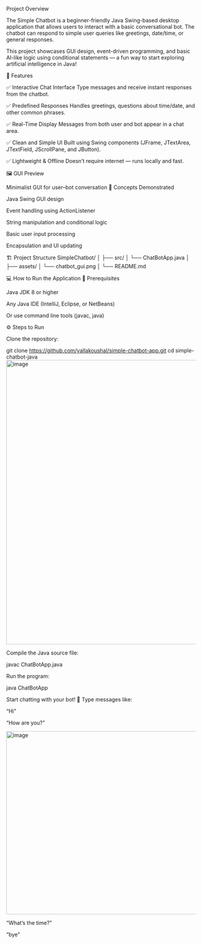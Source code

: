Project Overview

The Simple Chatbot is a beginner-friendly Java Swing-based desktop application that allows users to interact with a basic conversational bot.
The chatbot can respond to simple user queries like greetings, date/time, or general responses.

This project showcases GUI design, event-driven programming, and basic AI-like logic using conditional statements — a fun way to start exploring artificial intelligence in Java!

🎯 Features

✅ Interactive Chat Interface
Type messages and receive instant responses from the chatbot.

✅ Predefined Responses
Handles greetings, questions about time/date, and other common phrases.

✅ Real-Time Display
Messages from both user and bot appear in a chat area.

✅ Clean and Simple UI
Built using Swing components (JFrame, JTextArea, JTextField, JScrollPane, and JButton).

✅ Lightweight & Offline
Doesn’t require internet — runs locally and fast.

🖼️ GUI Preview

Minimalist GUI for user–bot conversation
🧠 Concepts Demonstrated

Java Swing GUI design

Event handling using ActionListener

String manipulation and conditional logic

Basic user input processing

Encapsulation and UI updating

🏗️ Project Structure
SimpleChatbot/
│
├── src/
│   └── ChatBotApp.java
│
├── assets/
│   └── chatbot_gui.png
│
└── README.md

💻 How to Run the Application
🧩 Prerequisites

Java JDK 8 or higher

Any Java IDE (IntelliJ, Eclipse, or NetBeans)

Or use command line tools (javac, java)

⚙️ Steps to Run

Clone the repository:

git clone https://github.com/yallakoushal/simple-chatbot-app.git
cd simple-chatbot-java
<img width="1091" height="756" alt="image" src="https://github.com/user-attachments/assets/5c7c28af-7ae7-4544-987c-21d62e3b58e3" />



Compile the Java source file:

javac ChatBotApp.java


Run the program:

java ChatBotApp


Start chatting with your bot!
💬 Type messages like:

“Hi”

“How are you?”

<img width="604" height="487" alt="image" src="https://github.com/user-attachments/assets/5a82609e-20c6-44d5-8a53-837f8f38b7b5" />



“What’s the time?”

“bye”
